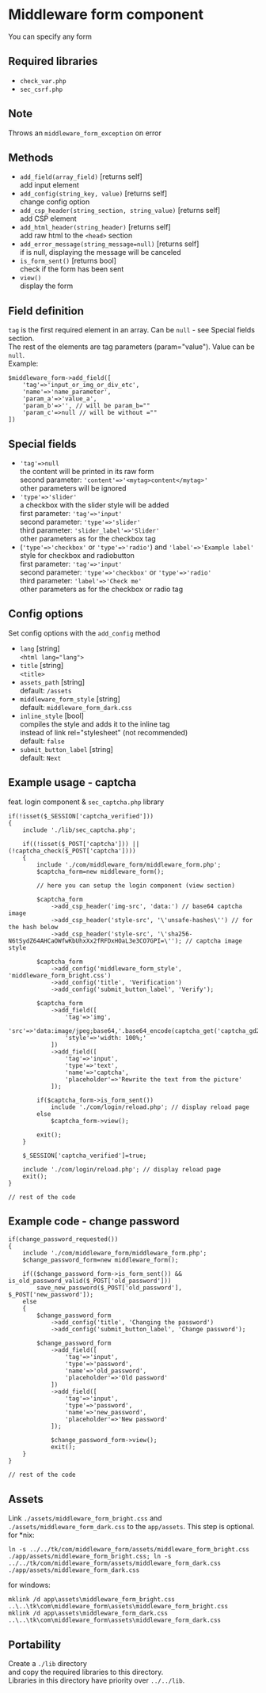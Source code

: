 # Middleware form component
You can specify any form

## Required libraries
* `check_var.php`
* `sec_csrf.php`

## Note  
Throws an `middleware_form_exception` on error

## Methods
* `add_field(array_field)` [returns self]  
	add input element
* `add_config(string_key, value)` [returns self]  
	change config option
* `add_csp_header(string_section, string_value)` [returns self]  
	add CSP element
* `add_html_header(string_header)` [returns self]  
	add raw html to the `<head>` section
* `add_error_message(string_message=null)` [returns self]  
	if is null, displaying the message will be canceled
* `is_form_sent()` [returns bool]  
	check if the form has been sent
* `view()`  
	display the form

## Field definition
`tag` is the first required element in an array. Can be `null` - see Special fields section.  
The rest of the elements are tag parameters (param="value"). Value can be `null`.  
Example:
```
$middleware_form->add_field([
	'tag'=>'input_or_img_or_div_etc',
	'name'=>'name_parameter',
	'param_a'=>'value_a',
	'param_b'=>'', // will be param_b=""
	'param_c'=>null // will be without =""
])
```

## Special fields
* `'tag'=>null`  
	the content will be printed in its raw form  
	second parameter: `'content'=>'<mytag>content</mytag>'`  
	other parameters will be ignored
* `'type'=>'slider'`  
	a checkbox with the slider style will be added  
	first parameter: `'tag'=>'input'`  
	second parameter: `'type'=>'slider'`  
	third parameter: `'slider_label'=>'Slider'`  
	other parameters as for the checkbox tag
* (`'type'=>'checkbox'` or `'type'=>'radio'`) and `'label'=>'Example label'`  
	style for checkbox and radiobutton  
	first parameter: `'tag'=>'input'`  
	second parameter: `'type'=>'checkbox'` or `'type'=>'radio'`  
	third parameter: `'label'=>'Check me'`  
	other parameters as for the checkbox or radio tag

## Config options
Set config options with the `add_config` method
* `lang` [string]  
	`<html lang="lang">`
* `title` [string]  
	`<title>`
* `assets_path` [string]  
	default: `/assets`
* `middleware_form_style` [string]  
	default: `middleware_form_dark.css`
* `inline_style` [bool]  
	compiles the style and adds it to the inline tag  
	instead of link rel="stylesheet" (not recommended)  
	default: `false`
* `submit_button_label` [string]  
	default: `Next`

## Example usage - captcha
feat. login component & `sec_captcha.php` library
```
if(!isset($_SESSION['captcha_verified']))
{
	include './lib/sec_captcha.php';

	if((!isset($_POST['captcha'])) || (!captcha_check($_POST['captcha'])))
	{
		include './com/middleware_form/middleware_form.php';
		$captcha_form=new middleware_form();

		// here you can setup the login component (view section)

		$captcha_form
			->add_csp_header('img-src', 'data:') // base64 captcha image
			->add_csp_header('style-src', '\'unsafe-hashes\'') // for the hash below
			->add_csp_header('style-src', '\'sha256-N6tSydZ64AHCaOWfwKbUhxXx2fRFDxHOaL3e3CO7GPI=\''); // captcha image style

		$captcha_form
			->add_config('middleware_form_style', 'middleware_form_bright.css')
			->add_config('title', 'Verification')
			->add_config('submit_button_label', 'Verify');

		$captcha_form
			->add_field([
				'tag'=>'img',
				'src'=>'data:image/jpeg;base64,'.base64_encode(captcha_get('captcha_gd2')),
				'style'=>'width: 100%;'
			])
			->add_field([
				'tag'=>'input',
				'type'=>'text',
				'name'=>'captcha',
				'placeholder'=>'Rewrite the text from the picture'
			]);

		if($captcha_form->is_form_sent())
			include './com/login/reload.php'; // display reload page
		else
			$captcha_form->view();

		exit();
	}

	$_SESSION['captcha_verified']=true;

	include './com/login/reload.php'; // display reload page
	exit();
}

// rest of the code
```

## Example code - change password
```
if(change_password_requested())
{
	include './com/middleware_form/middleware_form.php';
	$change_password_form=new middleware_form();

	if(($change_password_form->is_form_sent()) && is_old_password_valid($_POST['old_password']))
		save_new_password($_POST['old_password'], $_POST['new_password']);
	else
	{
		$change_password_form
			->add_config('title', 'Changing the password')
			->add_config('submit_button_label', 'Change password');

		$change_password_form
			->add_field([
				'tag'=>'input',
				'type'=>'password',
				'name'=>'old_password',
				'placeholder'=>'Old password'
			])
			->add_field([
				'tag'=>'input',
				'type'=>'password',
				'name'=>'new_password',
				'placeholder'=>'New password'
			]);

			$change_password_form->view();
			exit();
	}
}

// rest of the code
```

## Assets
Link `./assets/middleware_form_bright.css` and `./assets/middleware_form_dark.css` to the `app/assets`. This step is optional.  
for *nix:
```
ln -s ../../tk/com/middleware_form/assets/middleware_form_bright.css ./app/assets/middleware_form_bright.css; ln -s ../../tk/com/middleware_form/assets/middleware_form_dark.css ./app/assets/middleware_form_dark.css
```
for windows:
```
mklink /d app\assets\middleware_form_bright.css ..\..\tk\com\middleware_form\assets\middleware_form_bright.css
mklink /d app\assets\middleware_form_dark.css ..\..\tk\com\middleware_form\assets\middleware_form_dark.css
```

## Portability
Create a `./lib` directory  
and copy the required libraries to this directory.  
Libraries in this directory have priority over `../../lib`.
